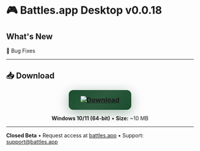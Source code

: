# 🎮 Battles.app Desktop v0.0.18

## What's New

🐛 Bug Fixes

---

## 📥 Download

<div align="center">

<a href="https://github.com/battles-app/desktop/releases/download/v0.0.18/battles.app_0.0.18_x64-setup.exe">
  <img src="https://img.shields.io/badge/⬇️_DOWNLOAD_FOR_WINDOWS-battles.app_0.0.18_x64--setup.exe-0d1117?style=for-the-badge&logo=windows&logoColor=white&labelColor=0d1117" alt="Download" style="background: linear-gradient(135deg, #1a4d2e 0%, #2d5a3d 50%, #1a4d2e 100%); border-radius: 12px; box-shadow: 0 8px 32px rgba(26, 77, 46, 0.4); padding: 16px 32px; font-size: 18px; font-weight: bold;">
</a>

**Windows 10/11 (64-bit)** • **Size:** ~10 MB

</div>

---

**Closed Beta** • Request access at [battles.app](https://battles.app) • Support: [support@battles.app](mailto:support@battles.app)